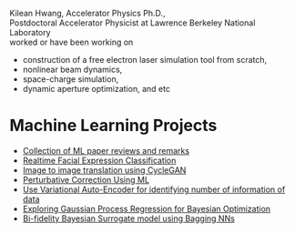 Kilean Hwang,  Accelerator Physics Ph.D.,  
Postdoctoral Accelerator Physicist at Lawrence Berkeley National Laboratory  
worked or have been working on  
- construction of a free electron laser simulation tool from scratch,
- nonlinear beam dynamics,
- space-charge simulation,
- dynamic aperture optimization, and etc


# Machine Learning Projects

- [Collection of ML paper reviews and remarks](./PaperReview/README.md)   
- [Realtime Facial Expression Classification](./FacialExpression/FacialExpression.md)
- [Image to image translation using CycleGAN](./cycleGAN/cycleGAN.ipynb)
- [Perturbative Correction Using ML](./PerturbativeCorrection/PerturbativeCorrection.md)
- [Use Variational Auto-Encoder for identifying number of information of data](./VAE/VAE.md)
- [Exploring Gaussian Process Regression for Bayesian Optimization](./GP4Optim/GP4Optim.md)
- [Bi-fidelity Bayesian Surrogate model using Bagging NNs](./BiFidelNN/Bi_fidelity_BayesianNN.ipynb)
